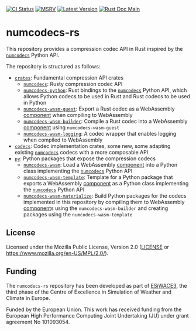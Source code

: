 [![CI Status]][workflow] [![MSRV]][repo] [![Latest Version]][crates.io] [![Rust Doc Main]][docs]

[CI Status]: https://img.shields.io/github/actions/workflow/status/juntyr/numcodecs-rs/ci.yml?branch=main
[workflow]: https://github.com/juntyr/numcodecs-rs/actions/workflows/ci.yml?query=branch%3Amain

[MSRV]: https://img.shields.io/badge/MSRV-1.82.0-blue
[repo]: https://github.com/juntyr/numcodecs-rs

[Latest Version]: https://img.shields.io/crates/v/numcodecs
[crates.io]: https://crates.io/search?q=numcodecs

[Rust Doc Main]: https://img.shields.io/badge/docs-main-blue
[docs]: https://juntyr.github.io/numcodecs-rs

# numcodecs-rs

This repository provides a compression codec API in Rust inspired by the [`numcodecs`] Python API.

The repository is structured as follows:

- [`crates`](crates): Fundamental compression API crates
  - [`numcodecs`](crates/numcodecs): Rusty compression codec API
  - [`numcodecs-python`](crates/numcodecs-python): Rust bindings to the [`numcodecs`] Python API, which allows Python codecs to be used in Rust and Rust codecs to be used in Python
  - [`numcodecs-wasm-guest`](crates/numcodecs-wasm-guest): Export a Rust codec as a WebAssembly [component] when compiling to WebAssembly
  - [`numcodecs-wasm-builder`](crates/numcodecs-wasm-builder): Compile a Rust codec into a WebAssembly [component] using `numcodecs-wasm-guest`
  - [`numcodecs-wasm-logging`](crates/numcodecs-wasm-logging/): A codec wrapper that enables logging when compiled to WebAssembly
- [`codecs`](codecs): Codec implementation crates, some new, some adapting existing [`numcodecs`] codecs with a more composable API
- [`py`](py): Python packages that expose the compression codecs
  - [`numcodecs-wasm`](py/numcodecs-wasm/): Load a WebAssembly [component] into a Python class implementing the [`numcodecs`] Python API
  - [`numcodecs-wasm-template`](py/numcodecs-wasm-template/): Template for a Python package that exports a WebAssembly [component] as a Python class implementing the [`numcodecs`] Python API
  - [`numcodecs-wasm-materialize`](py/numcodecs-wasm-materialize/): Build Python packages for the codecs implemented in this repository by compiling them to WebAssembly [component]s using the `numcodecs-wasm-builder` and creating packages using the `numcodecs-wasm-template`

[`numcodecs`]: https://numcodecs.readthedocs.io/en/stable/
[component]: https://component-model.bytecodealliance.org/design/components.html

## License

Licensed under the Mozilla Public License, Version 2.0 ([LICENSE](LICENSE) or https://www.mozilla.org/en-US/MPL/2.0/).

## Funding

The `numcodecs-rs` repository has been developed as part of [ESiWACE3](https://www.esiwace.eu), the third phase of the Centre of Excellence in Simulation of Weather and Climate in Europe.

Funded by the European Union. This work has received funding from the European High Performance Computing Joint Undertaking (JU) under grant agreement No 101093054.
